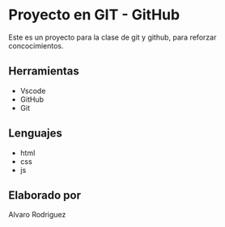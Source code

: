 # Proyecto en GIT - GitHub
Este es un proyecto para la clase de git y github, para reforzar concocimientos.

## Herramientas
* Vscode
* GitHub
* Git

## Lenguajes
* html
* css
* js

## Elaborado por
Alvaro Rodriguez
